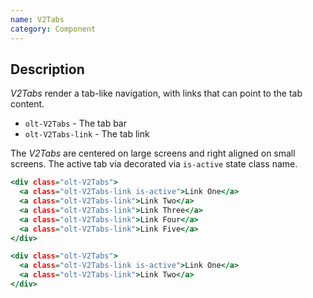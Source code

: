 ```yaml
---
name: V2Tabs
category: Component
---
```


## Description

*V2Tabs* render a tab-like navigation, with links that can point to the tab content.
 
- `olt-V2Tabs` - The tab bar
- `olt-V2Tabs-link` - The tab link

The *V2Tabs* are centered on large screens and right aligned on small screens.
The active tab via decorated via `is-active` state class name.

```newnavigation.html
<div class="olt-V2Tabs">
  <a class="olt-V2Tabs-link is-active">Link One</a>
  <a class="olt-V2Tabs-link">Link Two</a>
  <a class="olt-V2Tabs-link">Link Three</a>
  <a class="olt-V2Tabs-link">Link Four</a>
  <a class="olt-V2Tabs-link">Link Five</a>
</div>
```

```shortnewnavigation.html
<div class="olt-V2Tabs">
  <a class="olt-V2Tabs-link is-active">Link One</a>
  <a class="olt-V2Tabs-link">Link Two</a>
</div>
```
